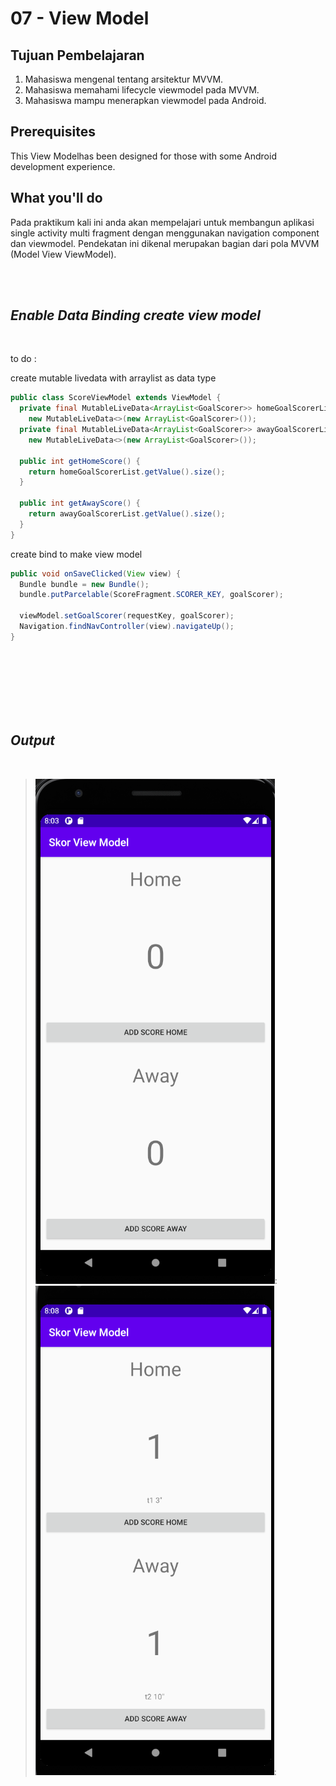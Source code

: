 # 07 - View Model 

## Tujuan Pembelajaran

1. Mahasiswa mengenal tentang arsitektur MVVM.
2. Mahasiswa memahami lifecycle viewmodel pada MVVM.
3. Mahasiswa mampu menerapkan viewmodel pada Android.

## Prerequisites

This View Modelhas been designed for those with some Android development experience.

## What you'll do

Pada praktikum kali ini anda akan mempelajari untuk membangun aplikasi single activity multi fragment dengan menggunakan navigation component dan viewmodel. Pendekatan ini dikenal merupakan bagian dari pola MVVM (Model View ViewModel).


<br/><br/>

## *Enable Data Binding create view model*

<br/>


to do :

create mutable livedata with arraylist as data type

```java
public class ScoreViewModel extends ViewModel {
  private final MutableLiveData<ArrayList<GoalScorer>> homeGoalScorerList =
    new MutableLiveData<>(new ArrayList<GoalScorer>());
  private final MutableLiveData<ArrayList<GoalScorer>> awayGoalScorerList =
    new MutableLiveData<>(new ArrayList<GoalScorer>());

  public int getHomeScore() {
    return homeGoalScorerList.getValue().size();
  }

  public int getAwayScore() {
    return awayGoalScorerList.getValue().size();
  }
}
```

create bind to make view model

```java
public void onSaveClicked(View view) {
  Bundle bundle = new Bundle();
  bundle.putParcelable(ScoreFragment.SCORER_KEY, goalScorer);

  viewModel.setGoalScorer(requestKey, goalScorer);
  Navigation.findNavController(view).navigateUp();
}
```

<br/> <br/> <br/>
<br/> <br/> <br/>

## *Output*

<br/>

>![2](img/Screenshot_1.png):
>![2](img/Screenshot_2.png):